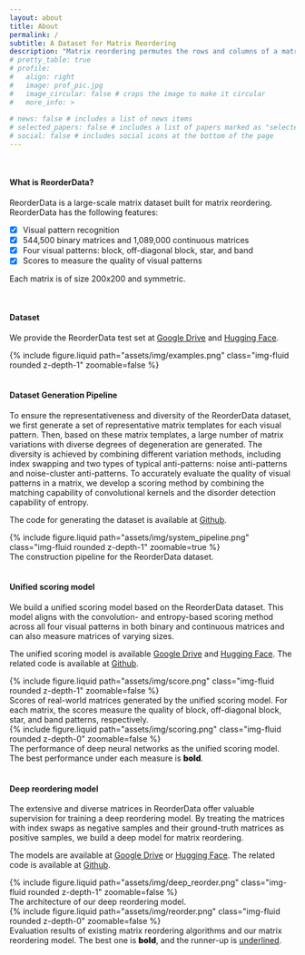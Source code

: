 ```yaml
---
layout: about
title: About
permalink: /
subtitle: A Dataset for Matrix Reordering
description: "Matrix reordering permutes the rows and columns of a matrix to reveal meaningful visual patterns, such as blocks that represent clusters.A comprehensive collection of such matrices and their scores for measuring the quality of visual patterns in these matrices contributes to building a benchmark for selecting or designing an appropriate reordering algorithm for a task of interest.In this paper, we build a matrix reordering dataset, ReorderData, with the goal of advancing matrix reordering techniques.This is achieved by generating a large set of diverse and representative matrices and scoring these matrices with a convolution- and entropy-based method. Our dataset contains 544,500 binary matrices and 1,089,000 continuous matrices, each featuring one of four visual patterns: block, off-diagonal block, star, or band. We demonstrate the usefulness of ReorderData through three main applications in matrix reordering: 1) evaluating different reordering algorithms, 2) creating a unified scoring model to measure the visual patterns in any matrix, and 3) developing a deep learning model for matrix reordering."
# pretty_table: true
# profile:
#   align: right
#   image: prof_pic.jpg
#   image_circular: false # crops the image to make it circular
#   more_info: >
 
# news: false # includes a list of news items
# selected_papers: false # includes a list of papers marked as "selected={true}"
# social: false # includes social icons at the bottom of the page
---
```

<br />

<h4><span class="font-weight-bold">What is ReorderData?</span></h4>

ReorderData is a large-scale matrix dataset built for matrix reordering. ReorderData has the following features:

- [x] Visual pattern recognition
- [x] 544,500 binary matrices and 1,089,000 continuous matrices
- [x] Four visual patterns: block, off-diagonal block, star, and band
- [x] Scores to measure the quality of visual patterns

Each matrix is of size 200x200 and symmetric.

<br />

<h4><span class="font-weight-bold">Dataset</span></h4>

We provide the ReorderData test set at [Google Drive](https://drive.google.com/drive/folders/1GHtuL6TgyQ7WMW1C8sIYebx4HBknKu5n?usp=drive_link) and [Hugging Face](https://huggingface.co/datasets/reorderdata/ReorderData).

<div class="col-sm mt-0 mt-md-0">
    {% include figure.liquid path="assets/img/examples.png" class="img-fluid rounded z-depth-1" zoomable=false %}
</div>

<br />

<h4><span class="font-weight-bold">Dataset Generation Pipeline</span></h4>

To ensure the representativeness and diversity of the ReorderData dataset, we first generate a set of representative matrix templates for each visual pattern. Then, based on these matrix templates, a large number of matrix variations with diverse degrees of degeneration are generated. The diversity is achieved by combining different variation methods, including index swapping and two types of typical anti-patterns: noise anti-patterns and noise-cluster anti-patterns. To accurately evaluate the quality of visual patterns in a matrix, we develop a scoring method by combining the matching capability of convolutional kernels and the disorder detection capability of entropy.

The code for generating the dataset is available at [Github](https://github.com/reorderdata/reorderdata_code/tree/main/generator).

<div class="row justify-content-sm-center">
<div class="col-sm mt-0 mt-md-0">
    {% include figure.liquid path="assets/img/system_pipeline.png" class="img-fluid rounded z-depth-1" zoomable=true %}
</div>
</div>
<div class="caption">
    The construction pipeline for the ReorderData dataset.
</div>


<br />

<h4><span class="font-weight-bold">Unified scoring model</span></h4>

We build a unified scoring model based on the ReorderData dataset. This model aligns with the convolution- and entropy-based scoring method across all four visual patterns in both binary and continuous matrices and can also measure matrices of varying sizes. 

The unified scoring model is available [Google Drive](https://drive.google.com/drive/folders/1QatoIuwYmqpBRF-bXoPHzY24a0KdOriw?usp=drive_link) and [Hugging Face](https://huggingface.co/reorderdata/unified_scoring_model). The related code is available at [Github](https://github.com/reorderdata/reorderdata_code/tree/main/unified_scoring_model).

<div class="row justify-content-sm-center">
    <div class="col-sm-8 mt-4 mt-md-0">
        {% include figure.liquid 
            path="assets/img/score.png" 
            class="img-fluid rounded z-depth-1" 
            zoomable=false 
        %}
    </div>
</div>
<div class="caption">
    Scores of real-world matrices generated by the unified scoring model. For each matrix, the scores measure the quality of block, off-diagonal block, star, and band patterns, respectively.
</div>

<div class="row justify-content-sm-center">
    <div class="col-sm-10 mt-4 mt-md-0">
        {% include figure.liquid 
            path="assets/img/scoring.png" 
            class="img-fluid rounded z-depth-0" 
            zoomable=false 
        %}
    </div>
</div>
<div class="caption">
    The performance of deep neural networks as the unified scoring model. The best performance under each measure is  <span style="font-weight: 900;">bold</span>.
</div>

<br />

<h4><span class="font-weight-bold">Deep reordering model</span></h4>

The extensive and diverse matrices in ReorderData offer valuable supervision for training a deep reordering model. By treating the matrices with index swaps as negative samples and their ground-truth matrices as positive samples, we build a deep model for matrix reordering.

The models are available at [Google Drive](https://drive.google.com/drive/folders/1pDLDtbPISPTpeXuxv_fb48g-EMMpBWhb?usp=drive_link) or [Hugging Face](https://huggingface.co/reorderdata/reordering_model). The related code is available at [Github](https://github.com/reorderdata/reorderdata_code/tree/main/reordering_model).

<div class="row justify-content-sm-center">
    <div class="col-sm-8 mt-4 mt-md-0">
        {% include figure.liquid 
            path="assets/img/deep_reorder.png" 
            class="img-fluid rounded z-depth-1" 
            zoomable=false 
        %}
    </div>
</div>
<div class="caption">
    The architecture of our deep reordering model.
</div>

<div class="row justify-content-sm-center">
    <div class="col-sm-10 mt-4 mt-md-0">
        {% include figure.liquid 
            path="assets/img/reorder.png" 
            class="img-fluid rounded z-depth-0" 
            zoomable=false 
        %}
    </div>
</div>
<div class="caption">
    Evaluation results of existing matrix reordering algorithms and our matrix reordering model. The best one is <span style="font-weight: 900;">bold</span>, and the runner-up is <u>underlined</u>.
</div>

<br />






